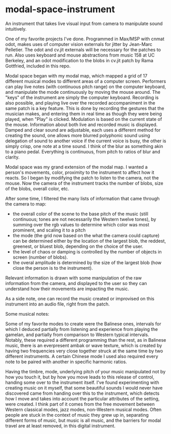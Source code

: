 # modal-space-instrument
An instrument that takes live visual input from camera to manipulate sound intuitively.

One of my favorite projects I've done.
Programmed in Max/MSP with cnmat odot, makes uses of computer vision externals for jitter by Jean-Marc Pelletier. 
The odot and cv.jit externals will be necessary for the patches to run. Also uses keyboard and mouse abstractions from music 158 
at UC Berkeley, and an odot modification to the blobs in cv.jit patch by Rama Gottfried, included in this repo.

Modal space began with my modal map, which mapped a grid of 17 different musical modes to different 
areas of a computer screen. Performers can play live notes (with continuous pitch range) on the
computer keyboard, and manipulate the mode continuously by moving the mouse around.
The "keys" of the instrument are simply the computer keyboard. Recording is also possible, and playing 
live over the recorded accompaniment in the same patch is a key feature. This is done by recording the 
gestures that the musician makes, and entering them in real time as though they were being played, when 
"Play" is clicked. Modulation is based on the current state of the mouse. Information about both live and 
recorded music is displayed. Damped and clear sound are adjustable, each uses a different method for
creating the sound, one allows more blurred polyphonic sound using delegation of sound to another voice if
the current voice is busy, the other is simply crisp, one note at a time sound. I think of the blur as something 
akin to a piano pedal. Everything is continuous, from pitch to ratios of blur and clarity. 

Modal space was my grand extension of the modal map. I wanted a person's movements, color, 
proximity to the instrument to affect how it reacts. So I began by modifying the patch to listen to the camera,
not the mouse. Now the camera of the instrument tracks the number of blobs, size of the blobs, overall color, etc. 

After some time, I filtered the many lists of information that came through the camera to map:

- the overall color of the scene to the base pitch of the music (still continuous; 
tones are not necessarily the Western twelve tones), by summing over the rgb values
to determine which color was most prominent, and scaling it to a pitch
- the mode (the grid now based on the what the camera could capture) can be determined either 
by the location of the largest blob, the reddest, greenest, or bluest blob, depending on the choice of the user. 
- the level of chaos or damping is controlled by the number of objects in screen (number of blobs).
- the overal amplitude is determined by the size of the largest blob (how close the person is to the instrument).

Relevant information is drawn with some manipulation of the raw information from the camera, and displayed to the user
so they can understand how their movements are impacting the music. 

As a side note, one can record the music created or improvised on this instrument into an audio file, right from the patch.

Some musical notes:

Some of my favorite modes to create were the Balinese ones,
intervals for which I deduced partially from listening and experience from playing the gamelan,
and partially from comparison to Western typical intervals. Notably, these required a different 
programming than the rest, as in Balinese music, there is an everpresent ambak or wave texture,
which is created by having two frequencies very close together struck at the same time by two different
instruments. A certain Chinese mode I used also required every note to be paired with another in specific
harmonic ratios.

Having the timbre, mode, underlying pitch of your music manipulated not by how you touch it, but by 
how you move leads to this release of control, handing some over to the instrument itself.
I've found experimenting with creating music on it myself, that some beautiful sounds I would never have
discovered came from handing over this to the instrument, which detects how I move and takes into 
account the particular attributes of the setting, were created. I think part of it comes
from the free movement between Western classical modes, jazz modes, non-Western musical modes. 
Often people are stuck in the context of music they grew up in, separating different forms of music,
but music is all music, and the barriers for modal travel are at least removed, in this digital
instrument. 


